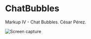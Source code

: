 # ChatBubbles
Markup IV - Chat Bubbles. César Pérez.

![Screen capture](https://user-images.githubusercontent.com/113382985/193144589-ac674d87-3f4d-4b69-a658-8293b4297a3b.png)
